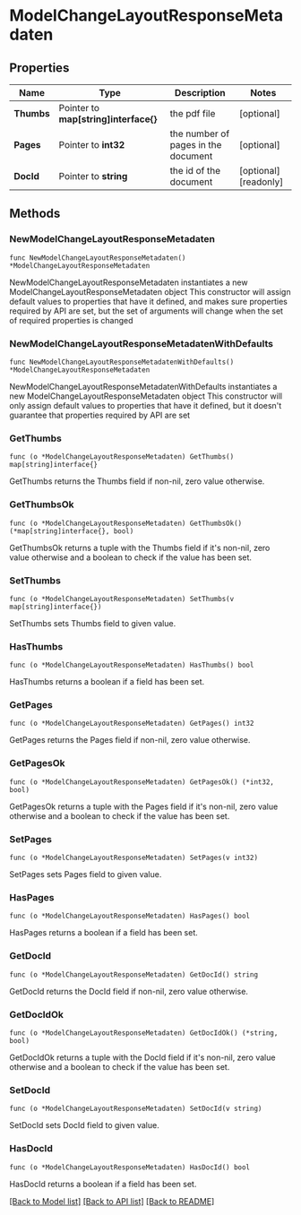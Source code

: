 # ModelChangeLayoutResponseMetadaten

## Properties

Name | Type | Description | Notes
------------ | ------------- | ------------- | -------------
**Thumbs** | Pointer to **map[string]interface{}** | the pdf file | [optional] 
**Pages** | Pointer to **int32** | the number of pages in the document | [optional] 
**DocId** | Pointer to **string** | the id of the document | [optional] [readonly] 

## Methods

### NewModelChangeLayoutResponseMetadaten

`func NewModelChangeLayoutResponseMetadaten() *ModelChangeLayoutResponseMetadaten`

NewModelChangeLayoutResponseMetadaten instantiates a new ModelChangeLayoutResponseMetadaten object
This constructor will assign default values to properties that have it defined,
and makes sure properties required by API are set, but the set of arguments
will change when the set of required properties is changed

### NewModelChangeLayoutResponseMetadatenWithDefaults

`func NewModelChangeLayoutResponseMetadatenWithDefaults() *ModelChangeLayoutResponseMetadaten`

NewModelChangeLayoutResponseMetadatenWithDefaults instantiates a new ModelChangeLayoutResponseMetadaten object
This constructor will only assign default values to properties that have it defined,
but it doesn't guarantee that properties required by API are set

### GetThumbs

`func (o *ModelChangeLayoutResponseMetadaten) GetThumbs() map[string]interface{}`

GetThumbs returns the Thumbs field if non-nil, zero value otherwise.

### GetThumbsOk

`func (o *ModelChangeLayoutResponseMetadaten) GetThumbsOk() (*map[string]interface{}, bool)`

GetThumbsOk returns a tuple with the Thumbs field if it's non-nil, zero value otherwise
and a boolean to check if the value has been set.

### SetThumbs

`func (o *ModelChangeLayoutResponseMetadaten) SetThumbs(v map[string]interface{})`

SetThumbs sets Thumbs field to given value.

### HasThumbs

`func (o *ModelChangeLayoutResponseMetadaten) HasThumbs() bool`

HasThumbs returns a boolean if a field has been set.

### GetPages

`func (o *ModelChangeLayoutResponseMetadaten) GetPages() int32`

GetPages returns the Pages field if non-nil, zero value otherwise.

### GetPagesOk

`func (o *ModelChangeLayoutResponseMetadaten) GetPagesOk() (*int32, bool)`

GetPagesOk returns a tuple with the Pages field if it's non-nil, zero value otherwise
and a boolean to check if the value has been set.

### SetPages

`func (o *ModelChangeLayoutResponseMetadaten) SetPages(v int32)`

SetPages sets Pages field to given value.

### HasPages

`func (o *ModelChangeLayoutResponseMetadaten) HasPages() bool`

HasPages returns a boolean if a field has been set.

### GetDocId

`func (o *ModelChangeLayoutResponseMetadaten) GetDocId() string`

GetDocId returns the DocId field if non-nil, zero value otherwise.

### GetDocIdOk

`func (o *ModelChangeLayoutResponseMetadaten) GetDocIdOk() (*string, bool)`

GetDocIdOk returns a tuple with the DocId field if it's non-nil, zero value otherwise
and a boolean to check if the value has been set.

### SetDocId

`func (o *ModelChangeLayoutResponseMetadaten) SetDocId(v string)`

SetDocId sets DocId field to given value.

### HasDocId

`func (o *ModelChangeLayoutResponseMetadaten) HasDocId() bool`

HasDocId returns a boolean if a field has been set.


[[Back to Model list]](../README.md#documentation-for-models) [[Back to API list]](../README.md#documentation-for-api-endpoints) [[Back to README]](../README.md)


